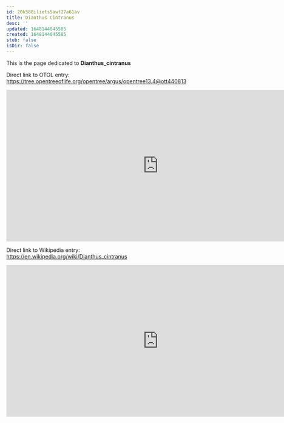 ```yaml
---
id: 20k588iliets5awf27a61av
title: Dianthus Cintranus
desc: ''
updated: 1648144045585
created: 1648144045585
stub: false
isDir: false
---
```

This is the page dedicated to **Dianthus_cintranus**


Direct link to OTOL entry: https://tree.opentreeoflife.org/opentree/argus/opentree13.4@ott440813



<html>
    <body>
    <iframe src="https://tree.opentreeoflife.org/opentree/argus/opentree13.4@ott440813"
    width="800" height="400" frameborder="0" allowfullscreen> </iframe>
    </body>
</html>
    


Direct link to Wikipedia entry: https://en.wikipedia.org/wiki/Dianthus_cintranus



<html>
    <body>
    <iframe src="https://en.wikipedia.org/wiki/Dianthus_cintranus"
    width="800" height="400" frameborder="0" allowfullscreen> </iframe>
    </body>
</html>
    
